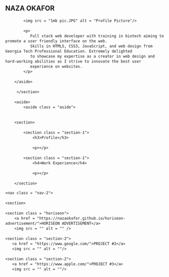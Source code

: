 <h2>NAZA OKAFOR</h2>

            <img src = "1mb pic.JPG" alt = "Profile Picture"/>

            <p>
               Full stack web developer with training in biotech aiming to promote a user friendly interface on the web.
               Skills in HTML5, CSS3, JavaScript, and web design from Georgia Tech Professional Education. Extremely delighted 
               to showcase my expertise as a creator in web design and hard-working abilities as I strive to innovate the best user
               experience on websites. 
            </p>

        </aside>

         </section>

        <aside>
            <aside class = "aside">

            
        <section>

            <section class = "section-1">
                <h3>Profile</h3>

                <p></p>

            <section class = "section-1">
                <h4>Work Experience</h4>    

                <p></p>

        </section>

<nav>

    <nav class = "nav-2">

    <section>

    <section class = "horiseon">
        <a href = "https://nazaokafor.github.io/horiseon-advertisement/">HORISEON ADVERTISEMENT</a>
        <img src = "" alt = "" />

    <section class = "section-2">
       <a href = "https://www.google.com/">PROJECT #2</a>
       <img src = "" alt = ""/>

    <section class = "section-2">    
       <a href = "https://www.apple.com/">PROJECT #3</a>
       <img src = "" alt = ""/>

</section>

